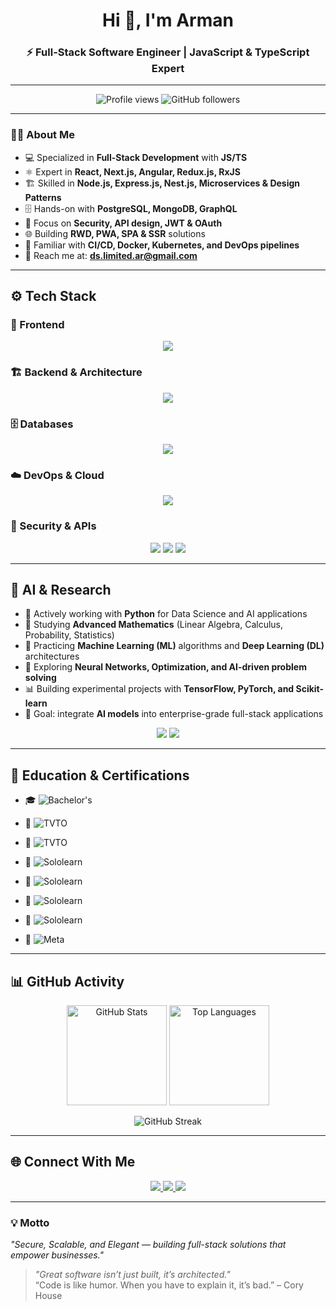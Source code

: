 <!-- Profile README -->

<h1 align="center">Hi 👋, I'm Arman</h1>
<h3 align="center">⚡ Full-Stack Software Engineer | JavaScript & TypeScript Expert</h3>

---

<p align="center">
  <img src="https://komarev.com/ghpvc/?username=ds-index&label=Profile%20Views&color=0e75b6&style=flat" alt="Profile views" />
  <img src="https://img.shields.io/github/followers/ds-index?label=Followers&style=social" alt="GitHub followers"/>
</p>

---

### 🧑‍💻 About Me
- 💻 Specialized in **Full-Stack Development** with **JS/TS**  
- ⚛️ Expert in **React, Next.js, Angular, Redux.js, RxJS**  
- 🏗️ Skilled in **Node.js, Express.js, Nest.js, Microservices & Design Patterns**  
- 🗄️ Hands-on with **PostgreSQL, MongoDB, GraphQL**  
- 🔐 Focus on **Security, API design, JWT & OAuth**  
- 🌐 Building **RWD, PWA, SPA & SSR** solutions  
- 🚀 Familiar with **CI/CD, Docker, Kubernetes, and DevOps pipelines**  
- 📧 Reach me at: **ds.limited.ar@gmail.com**  

---

## ⚙️ Tech Stack

### 🎨 Frontend  
<p align="center">
  <img src="https://skillicons.dev/icons?i=js,ts,react,next,redux,angular,rxjs,sass" />
</p>

### 🏗️ Backend & Architecture  
<p align="center">
  <img src="https://skillicons.dev/icons?i=nodejs,express,nestjs,graphql" />
</p>

### 🗄️ Databases  
<p align="center">
  <img src="https://skillicons.dev/icons?i=postgres,mongodb" />
</p>

### ☁️ DevOps & Cloud  
<p align="center">
  <img src="https://skillicons.dev/icons?i=docker,kubernetes,githubactions" />
</p>

### 🔐 Security & APIs  
<p align="center">
  <img src="https://img.shields.io/badge/API%20Design-0A0A0A?style=for-the-badge&logo=swagger&logoColor=white"/>
  <img src="https://img.shields.io/badge/JWT-000000?style=for-the-badge&logo=jsonwebtokens&logoColor=white"/>
  <img src="https://img.shields.io/badge/OAuth-4285F4?style=for-the-badge&logo=google&logoColor=white"/>
</p>

---

## 🧠 AI & Research  

- 🐍 Actively working with **Python** for Data Science and AI applications  
- 📘 Studying **Advanced Mathematics** (Linear Algebra, Calculus, Probability, Statistics)  
- 🤖 Practicing **Machine Learning (ML)** algorithms and **Deep Learning (DL)** architectures  
- 🧩 Exploring **Neural Networks, Optimization, and AI-driven problem solving**  
- 📊 Building experimental projects with **TensorFlow, PyTorch, and Scikit-learn**  
- 🎯 Goal: integrate **AI models** into enterprise-grade full-stack applications  

<p align="center">
  <img src="https://skillicons.dev/icons?i=python,tensorflow,pytorch" />
  <img src="https://img.shields.io/badge/ML%20%26%20DL-Advanced%20Learning-blueviolet?style=for-the-badge&logo=ai" />
</p>

---

## 🏅 Education & Certifications  

- 🎓 ![Bachelor's](https://img.shields.io/badge/Bachelor%20Degree-Computer%20Engineering-2E86C1?style=for-the-badge&logo=graduationcap&logoColor=white)  

- 📜 ![TVTO](https://img.shields.io/badge/TVTO-JavaScript%20%2F%20HTML%20%2F%20CSS-28B463?style=for-the-badge&logo=w3c&logoColor=white)  
- 📜 ![TVTO](https://img.shields.io/badge/TVTO-C%23%20.NET-884EA0?style=for-the-badge&logo=dotnet&logoColor=white)  

- 📜 ![Sololearn](https://img.shields.io/badge/SoloLearn-JavaScript-F39C12?style=for-the-badge&logo=javascript&logoColor=white)  
- 📜 ![Sololearn](https://img.shields.io/badge/SoloLearn-C%23%20.NET-512BD4?style=for-the-badge&logo=dotnet&logoColor=white)  
- 📜 ![Sololearn](https://img.shields.io/badge/SoloLearn-Angular-DD0031?style=for-the-badge&logo=angular&logoColor=white)  
- 📜 ![Sololearn](https://img.shields.io/badge/SoloLearn-Python-3776AB?style=for-the-badge&logo=python&logoColor=white)  

- 📜 ![Meta](https://img.shields.io/badge/Meta-React-61DAFB?style=for-the-badge&logo=react&logoColor=black)  

---

## 📊 GitHub Activity  

<p align="center">
  <img src="https://github-readme-stats.vercel.app/api?username=ds-index&show_icons=true&theme=radical" alt="GitHub Stats" height="160"/>
  <img src="https://github-readme-stats.vercel.app/api/top-langs/?username=ds-index&layout=compact&theme=radical" alt="Top Languages" height="160"/>
</p>

<p align="center">
  <img src="https://github-readme-streak-stats.herokuapp.com/?user=ds-index&theme=radical" alt="GitHub Streak"/>
</p>

---

## 🌐 Connect With Me
<p align="center">
  <a href="https://github.com/ds-index" target="_blank">
    <img src="https://img.shields.io/badge/GitHub-100000?style=for-the-badge&logo=github&logoColor=white"/>
  </a>
  <a href="https://www.linkedin.com/in/arman-ds-b3b967291" target="_blank">
    <img src="https://img.shields.io/badge/LinkedIn-0A66C2?style=for-the-badge&logo=linkedin&logoColor=white"/>
  </a>
  <a href="mailto:ds.limited.ar@gmail.com">
    <img src="https://img.shields.io/badge/Email-D14836?style=for-the-badge&logo=gmail&logoColor=white"/>
  </a>
</p>

---

### 💡 Motto
*"Secure, Scalable, and Elegant — building full-stack solutions that empower businesses."*  
> *"Great software isn’t just built, it’s architected."*  
> “Code is like humor. When you have to explain it, it’s bad.” – Cory House
